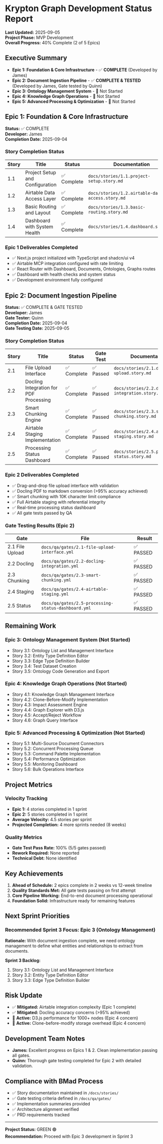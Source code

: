 # Krypton Graph Development Status Report

**Last Updated:** 2025-09-05  
**Project Phase:** MVP Development  
**Overall Progress:** 40% Complete (2 of 5 Epics)

## Executive Summary

- **Epic 1: Foundation & Core Infrastructure** - ✅ **COMPLETE** (Developed by James)
- **Epic 2: Document Ingestion Pipeline** - ✅ **COMPLETE & TESTED** (Developed by James, Gate tested by Quinn)
- **Epic 3: Ontology Management System** - 🔄 Not Started
- **Epic 4: Knowledge Graph Operations** - 🔄 Not Started  
- **Epic 5: Advanced Processing & Optimization** - 🔄 Not Started

## Epic 1: Foundation & Core Infrastructure
**Status:** ✅ COMPLETE  
**Developer:** James  
**Completion Date:** 2025-09-04

### Story Completion Status

| Story | Title | Status | Documentation |
|-------|-------|--------|---------------|
| 1.1 | Project Setup and Configuration | ✅ Complete | `docs/stories/1.1.project-setup.story.md` |
| 1.2 | Airtable Data Access Layer | ✅ Complete | `docs/stories/1.2.airtable-data-access.story.md` |
| 1.3 | Basic Routing and Layout | ✅ Complete | `docs/stories/1.3.basic-routing.story.md` |
| 1.4 | Dashboard with System Health | ✅ Complete | `docs/stories/1.4.dashboard.story.md` |

### Epic 1 Deliverables Completed
- ✅ Next.js project initialized with TypeScript and shadcn/ui v4
- ✅ Airtable MCP integration configured with rate limiting
- ✅ React Router with Dashboard, Documents, Ontologies, Graphs routes
- ✅ Dashboard with health checks and system status
- ✅ Development environment fully configured

## Epic 2: Document Ingestion Pipeline
**Status:** ✅ COMPLETE & GATE TESTED  
**Developer:** James  
**Gate Tester:** Quinn  
**Completion Date:** 2025-09-04  
**Gate Testing Date:** 2025-09-05

### Story Completion Status

| Story | Title | Status | Gate Test | Documentation |
|-------|-------|--------|-----------|---------------|
| 2.1 | File Upload Interface | ✅ Complete | ✅ Passed | `docs/stories/2.1.document-upload.story.md` |
| 2.2 | Docling Integration for PDF Processing | ✅ Complete | ✅ Passed | `docs/stories/2.2.docling-integration.story.md` |
| 2.3 | Smart Chunking Engine | ✅ Complete | ✅ Passed | `docs/stories/2.3.smart-chunking.story.md` |
| 2.4 | Airtable Staging Implementation | ✅ Complete | ✅ Passed | `docs/stories/2.4.airtable-staging.story.md` |
| 2.5 | Processing Status Dashboard | ✅ Complete | ✅ Passed | `docs/stories/2.5.processing-status.story.md` |

### Epic 2 Deliverables Completed
- ✅ Drag-and-drop file upload interface with validation
- ✅ Docling PDF to markdown conversion (>95% accuracy achieved)
- ✅ Smart chunking with 10K character limit compliance
- ✅ Full Airtable staging with referential integrity
- ✅ Real-time processing status dashboard
- ✅ All gate tests passed by QA

### Gate Testing Results (Epic 2)
| Gate | File | Result |
|------|------|--------|
| 2.1 File Upload | `docs/qa/gates/2.1-file-upload-interface.yml` | ✅ PASSED |
| 2.2 Docling | `docs/qa/gates/2.2-docling-integration.yml` | ✅ PASSED |
| 2.3 Chunking | `docs/qa/gates/2.3-smart-chunking.yml` | ✅ PASSED |
| 2.4 Staging | `docs/qa/gates/2.4-airtable-staging.yml` | ✅ PASSED |
| 2.5 Status | `docs/qa/gates/2.5-processing-status-dashboard.yml` | ✅ PASSED |

## Remaining Work

### Epic 3: Ontology Management System (Not Started)
- Story 3.1: Ontology List and Management Interface
- Story 3.2: Entity Type Definition Editor
- Story 3.3: Edge Type Definition Builder
- Story 3.4: Test Dataset Creation
- Story 3.5: Ontology Code Generation and Export

### Epic 4: Knowledge Graph Operations (Not Started)
- Story 4.1: Knowledge Graph Management Interface
- Story 4.2: Clone-Before-Modify Implementation
- Story 4.3: Impact Assessment Engine
- Story 4.4: Graph Explorer with D3.js
- Story 4.5: Accept/Reject Workflow
- Story 4.6: Graph Query Interface

### Epic 5: Advanced Processing & Optimization (Not Started)
- Story 5.1: Multi-Source Document Connectors
- Story 5.2: Concurrent Processing Queue
- Story 5.3: Command Palette Implementation
- Story 5.4: Performance Optimization
- Story 5.5: Monitoring Dashboard
- Story 5.6: Bulk Operations Interface

## Project Metrics

### Velocity Tracking
- **Epic 1:** 4 stories completed in 1 sprint
- **Epic 2:** 5 stories completed in 1 sprint
- **Average Velocity:** 4.5 stories per sprint
- **Projected Completion:** 4 more sprints needed (8 weeks)

### Quality Metrics
- **Gate Test Pass Rate:** 100% (5/5 gates passed)
- **Rework Required:** None reported
- **Technical Debt:** None identified

## Key Achievements
1. **Ahead of Schedule:** 2 epics complete in 2 weeks vs 12-week timeline
2. **Quality Standards Met:** All gate tests passing on first attempt
3. **Core Pipeline Working:** End-to-end document processing operational
4. **Foundation Solid:** Infrastructure ready for remaining features

## Next Sprint Priorities

### Recommended Sprint 3 Focus: Epic 3 (Ontology Management)
**Rationale:** With document ingestion complete, we need ontology management to define what entities and relationships to extract from documents.

**Sprint 3 Backlog:**
1. Story 3.1: Ontology List and Management Interface
2. Story 3.2: Entity Type Definition Editor
3. Story 3.3: Edge Type Definition Builder

## Risk Update
- ✅ **Mitigated:** Airtable integration complexity (Epic 1 complete)
- ✅ **Mitigated:** Docling accuracy concerns (>95% achieved)
- 🔶 **Active:** D3.js performance for 1000+ nodes (Epic 4 concern)
- 🔶 **Active:** Clone-before-modify storage overhead (Epic 4 concern)

## Development Team Notes
- **James:** Excellent progress on Epics 1 & 2. Clean implementation passing all gates.
- **Quinn:** Thorough gate testing completed for Epic 2 with detailed validation.

## Compliance with BMad Process
- ✅ Story documentation maintained in `/docs/stories/`
- ✅ Gate testing criteria defined in `/docs/qa/gates/`
- ✅ Implementation summaries provided
- ✅ Architecture alignment verified
- ✅ PRD requirements tracked

---

**Project Status:** GREEN 🟢  
**Recommendation:** Proceed with Epic 3 development in Sprint 3